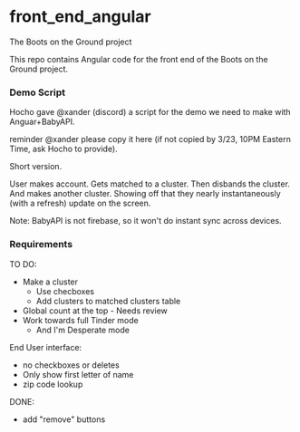 # front_end_angular
The Boots on the Ground project

This repo contains Angular code for the front end of the Boots on the Ground project.


### Demo Script
Hocho gave @xander (discord) a script for the demo we need to make with Anguar+BabyAPI.

reminder @xander please copy it here (if not copied by 3/23, 10PM Eastern Time, ask Hocho to provide).

Short version.

User makes account. Gets matched to a cluster. Then disbands the cluster. And makes another cluster. Showing off that they nearly instantaneously (with a refresh) update on the screen.

Note: BabyAPI is not firebase, so it won't do instant sync across devices.

### Requirements
TO DO:
* Make a cluster
  * Use checboxes
  * Add clusters to matched clusters table
* Global count at the top - Needs review
* Work towards full Tinder mode
  * And I'm Desperate mode

End User interface:
* no checkboxes or deletes
* Only show first letter of name
* zip code lookup

DONE:
* add "remove" buttons
